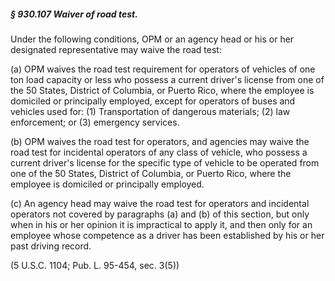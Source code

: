 ##### § 930.107 Waiver of road test. #####

Under the following conditions, OPM or an agency head or his or her designated representative may waive the road test:

(a) OPM waives the road test requirement for operators of vehicles of one ton load capacity or less who possess a current driver's license from one of the 50 States, District of Columbia, or Puerto Rico, where the employee is domiciled or principally employed, except for operators of buses and vehicles used for: (1) Transportation of dangerous materials; (2) law enforcement; or (3) emergency services.

(b) OPM waives the road test for operators, and agencies may waive the road test for incidental operators of any class of vehicle, who possess a current driver's license for the specific type of vehicle to be operated from one of the 50 States, District of Columbia, or Puerto Rico, where the employee is domiciled or principally employed.

(c) An agency head may waive the road test for operators and incidental operators not covered by paragraphs (a) and (b) of this section, but only when in his or her opinion it is impractical to apply it, and then only for an employee whose competence as a driver has been established by his or her past driving record.

(5 U.S.C. 1104; Pub. L. 95-454, sec. 3(5))